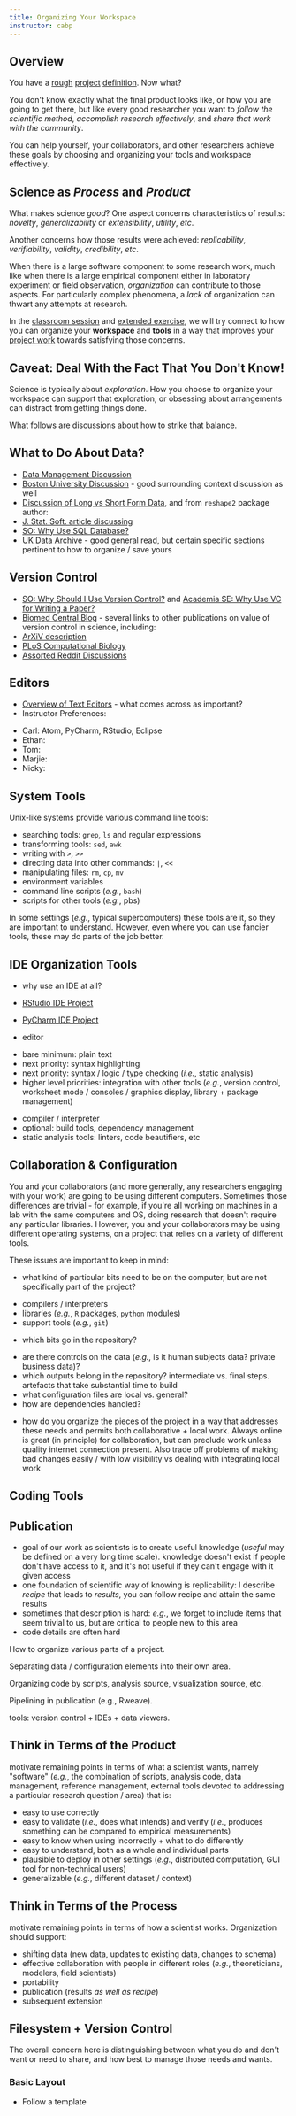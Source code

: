 ```yaml
---
title: Organizing Your Workspace
instructor: cabp
---
```


## Overview

You have a [rough](topic/defining-project/) [project](session/defining-project/) [definition](project/defining-project/).  Now what?

You don't know exactly what the final product looks like, or how you are going to get there, but like every good researcher you want to *follow the scientific method*, *accomplish research effectively*, and *share that work with the community*.

You can help yourself, your collaborators, and other researchers achieve these goals by choosing and organizing your tools and workspace effectively.

## Science as *Process* and *Product*

What makes science *good*?  One aspect concerns characteristics of results: *novelty*, *generalizability* or *extensibility*, *utility*, *etc*.

Another concerns how those results were achieved: *replicability*, *verifiability*, *validity*, *credibility*, *etc*.

When there is a large software component to some research work, much like when there is a large empirical component either in laboratory experiment or field observation, *organization* can contribute to those aspects.  For particularly complex phenomena, a *lack* of organization can thwart any attempts at research.

In the [classroom session](session/organizing-outer/) and [extended exercise](practice/organizing-outer/), we will try connect to how you can organize your **workspace** and **tools** in a way that improves your [project work](project/organizing-outer/) towards satisfying those concerns.

## Caveat: Deal With the Fact That You Don't Know!

Science is typically about *exploration*.  How you choose to organize your workspace can support that exploration, or obsessing about arrangements can distract from getting things done.

What follows are discussions about how to strike that balance.

## What to Do About Data?

 - [Data Management Discussion](http://mariovalle.name/sdm/scientific-data-management.html)
 - [Boston University Discussion](http://www.bu.edu/datamanagement/outline/elements/) - good surrounding context discussion as well
 - [Discussion of Long vs Short Form Data](http://seananderson.ca/2013/10/19/reshape.html), and from `reshape2` package author:
 - [J. Stat. Soft. article discussing](http://www.jstatsoft.org/v21/i12)
 - [SO: Why Use SQL Database?](http://stackoverflow.com/questions/2900324/why-use-sql-database)
 - [UK Data Archive](http://www.data-archive.ac.uk/media/2894/managingsharing.pdf) - good general read, but certain specific sections pertinent to how to organize / save yours

## Version Control

 - [SO: Why Should I Use Version Control?](http://stackoverflow.com/questions/1408450/why-should-i-use-version-control) and [Academia SE: Why Use VC for Writing a Paper?](http://academia.stackexchange.com/questions/5277/why-use-version-control-systems-for-writing-a-paper)
 - [Biomed Central Blog](http://blogs.biomedcentral.com/bmcblog/2013/02/28/version-control-for-scientific-research/) - several links to other publications on value of version control in science, including:
 - [ArXiV description](http://arxiv.org/pdf/1210.0530.pdf)
 - [PLoS Computational Biology](http://dx.doi.org/10.1371/journal.pcbi.1003285)
 - [Assorted Reddit Discussions](http://www.reddit.com/r/programming/search?q=why+version+control&restrict_sr=on)

## Editors

 - [Overview of Text Editors](http://en.wikipedia.org/wiki/Comparison_of_text_editors) - what comes across as important?
 - Instructor Preferences:
  * Carl: Atom, PyCharm, RStudio, Eclipse
  * Ethan:
  * Tom:
  * Marjie:
  * Nicky:

## System Tools

Unix-like systems provide various command line tools:

 - searching tools: `grep`, `ls` and regular expressions
 - transforming tools: `sed`, `awk`
 - writing with `>`, `>>`
 - directing data into other commands: `|`, `<<`
 - manipulating files: `rm`, `cp`, `mv`
 - environment variables
 - command line scripts (*e.g.*, `bash`)
 - scripts for other tools (*e.g.*, pbs)

In some settings (*e.g.*, typical supercomputers) these tools are it, so they are important to understand.  However, even where you can use fancier tools, these may do parts of the job better.

## IDE Organization Tools

 - why use an IDE at all?
 - [RStudio IDE Project](https://support.rstudio.com/hc/en-us/articles/200526207-Using-Projects)
 - [PyCharm IDE Project](https://www.jetbrains.com/pycharm/help/project.html)

 - editor
  * bare minimum: plain text
  * next priority: syntax highlighting
  * next priority: syntax / logic / type checking (*i.e.*, static analysis)
  * higher level priorities: integration with other tools (*e.g.*, version control, worksheet mode / consoles / graphics display, library + package management)
 - compiler / interpreter
 - optional: build tools, dependency management
 - static analysis tools: linters, code beautifiers, etc

## Collaboration & Configuration

You and your collaborators (and more generally, any researchers engaging with your work) are going to be using different computers.  Sometimes those differences are trivial - for example, if you're all working on machines in a lab with the same computers and OS, doing research that doesn't require any particular libraries.  However, you and your collaborators may be using different operating systems, on a project that relies on a variety of different tools.

These issues are important to keep in mind:

 - what kind of particular bits need to be on the computer, but are not specifically part of the project?
  * compilers / interpreters
  * libraries (*e.g.*, `R` packages, `python` modules)
  * support tools (*e.g.*, `git`)
 - which bits go in the repository?
  * are there controls on the data (*e.g.*, is it human subjects data? private business data)?
  * which outputs belong in the repository? intermediate vs. final steps.  artefacts that take substantial time to build
  * what configuration files are local vs. general?
  * how are dependencies handled?
 - how do you organize the pieces of the project in a way that addresses these needs and permits both collaborative + local work.  Always online is great (in principle) for collaboration, but can preclude work unless quality internet connection present.  Also
 trade off problems of making bad changes easily / with low visibility vs dealing with integrating local work

## Coding Tools


## Publication

 - goal of our work as scientists is to create useful knowledge (*useful* may be defined on a very long time scale).  knowledge doesn't exist if people don't have access to it,
 and it's not useful if they can't engage with it given access
 - one foundation of scientific way of knowing is replicability: I describe *recipe* that leads to *results*, you can follow recipe and attain the same results
 - sometimes that description is hard: *e.g.*, we forget to include items that seem trivial to us, but are critical to people new to this area
 - code details are often hard



How to organize various parts of a project.

Separating data / configuration elements into their own area.

Organizing code by scripts, analysis source, visualization source, etc.

Pipelining in publication (e.g., Rweave).

tools: version control + IDEs + data viewers.

## Think in Terms of the **Product**

motivate remaining points in terms of what a scientist wants, namely "software"
(*e.g.*, the combination of scripts, analysis code, data management, reference management, external tools devoted to addressing a particular research question / area) that is:

 - easy to use correctly
 - easy to validate (*i.e.*, does what intends) and verify (*i.e.*, produces something
   can be compared to empirical measurements)
 - easy to know when using incorrectly + what to do differently
 - easy to understand, both as a whole and individual parts
 - plausible to deploy in other settings (*e.g.*, distributed computation, GUI tool for non-technical users)
 - generalizable (*e.g.*, different dataset / context)

## Think in Terms of the **Process**

motivate remaining points in terms of how a scientist works.  Organization should
support:

 - shifting data (new data, updates to existing data, changes to schema)
 - effective collaboration with people in different roles (*e.g.*, theoreticians, modelers, field scientists)
 - portability
 - publication (results *as well as recipe*)
 - subsequent extension

## Filesystem + Version Control

The overall concern here is distinguishing between what you do and don't want or need to share, and how best to manage those needs and wants.

### Basic Layout

 - Follow a template
